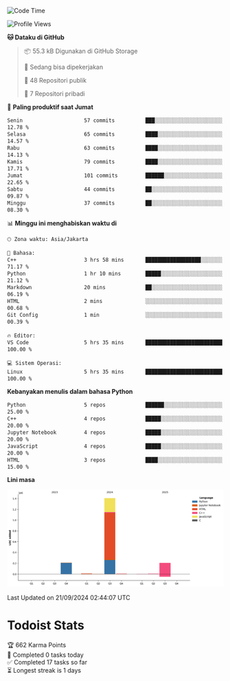 <!--START_SECTION:waka-->
![Code Time](http://img.shields.io/badge/Code%20Time-40%20hrs%2034%20mins-blue)

![Profile Views](http://img.shields.io/badge/Profil%20dilihat-3-blue)

**🐱 Dataku di GitHub** 

> 📦 55.3 kB Digunakan di GitHub Storage 
 > 
> 💼 Sedang bisa dipekerjakan
 > 
> 📜 48 Repositori publik 
 > 
> 🔑 7 Repositori pribadi 
 > 
📅 **Paling produktif saat Jumat** 

```text
Senin                    57 commits          ███░░░░░░░░░░░░░░░░░░░░░░   12.78 % 
Selasa                   65 commits          ████░░░░░░░░░░░░░░░░░░░░░   14.57 % 
Rabu                     63 commits          ████░░░░░░░░░░░░░░░░░░░░░   14.13 % 
Kamis                    79 commits          ████░░░░░░░░░░░░░░░░░░░░░   17.71 % 
Jumat                    101 commits         ██████░░░░░░░░░░░░░░░░░░░   22.65 % 
Sabtu                    44 commits          ██░░░░░░░░░░░░░░░░░░░░░░░   09.87 % 
Minggu                   37 commits          ██░░░░░░░░░░░░░░░░░░░░░░░   08.30 % 
```


📊 **Minggu ini menghabiskan waktu di** 

```text
🕑︎ Zona waktu: Asia/Jakarta

💬 Bahasa: 
C++                      3 hrs 58 mins       ██████████████████░░░░░░░   71.17 % 
Python                   1 hr 10 mins        █████░░░░░░░░░░░░░░░░░░░░   21.12 % 
Markdown                 20 mins             ██░░░░░░░░░░░░░░░░░░░░░░░   06.19 % 
HTML                     2 mins              ░░░░░░░░░░░░░░░░░░░░░░░░░   00.68 % 
Git Config               1 min               ░░░░░░░░░░░░░░░░░░░░░░░░░   00.39 % 

🔥 Editor: 
VS Code                  5 hrs 35 mins       █████████████████████████   100.00 % 

💻 Sistem Operasi: 
Linux                    5 hrs 35 mins       █████████████████████████   100.00 % 
```

**Kebanyakan menulis dalam bahasa Python** 

```text
Python                   5 repos             ██████░░░░░░░░░░░░░░░░░░░   25.00 % 
C++                      4 repos             █████░░░░░░░░░░░░░░░░░░░░   20.00 % 
Jupyter Notebook         4 repos             █████░░░░░░░░░░░░░░░░░░░░   20.00 % 
JavaScript               4 repos             █████░░░░░░░░░░░░░░░░░░░░   20.00 % 
HTML                     3 repos             ████░░░░░░░░░░░░░░░░░░░░░   15.00 % 
```



**Lini masa**

![Lines of Code chart](https://raw.githubusercontent.com/yusuf601/yusuf601/main/assets/bar_graph.png)


 Last Updated on 21/09/2024 02:44:07 UTC
<!--END_SECTION:waka-->
# Todoist Stats

<!-- TODO-IST:START -->
🏆  662 Karma Points           
🌸  Completed 0 tasks today           
✅  Completed 17 tasks so far           
⏳  Longest streak is 1 days
<!-- TODO-IST:END -->
